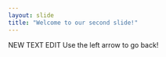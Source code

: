```yaml
---
layout: slide
title: "Welcome to our second slide!"
---
```

NEW TEXT EDIT
Use the left arrow to go back!

